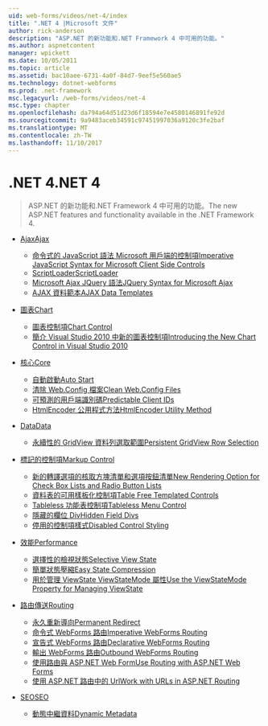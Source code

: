 ```yaml
---
uid: web-forms/videos/net-4/index
title: ".NET 4 |Microsoft 文件"
author: rick-anderson
description: "ASP.NET 的新功能和.NET Framework 4 中可用的功能。"
ms.author: aspnetcontent
manager: wpickett
ms.date: 10/05/2011
ms.topic: article
ms.assetid: bac10aee-6731-4a0f-84d7-9eef5e560ae5
ms.technology: dotnet-webforms
ms.prod: .net-framework
msc.legacyurl: /web-forms/videos/net-4
msc.type: chapter
ms.openlocfilehash: da794a64d51d23d6f18594e7e4580146891fe92d
ms.sourcegitcommit: 9a9483aceb34591c97451997036a9120c3fe2baf
ms.translationtype: MT
ms.contentlocale: zh-TW
ms.lasthandoff: 11/10/2017
---
```

<a name="net-4"></a><span data-ttu-id="d605f-103">.NET 4</span><span class="sxs-lookup"><span data-stu-id="d605f-103">.NET 4</span></span>
====================
> <span data-ttu-id="d605f-104">ASP.NET 的新功能和.NET Framework 4 中可用的功能。</span><span class="sxs-lookup"><span data-stu-id="d605f-104">The new ASP.NET features and functionality available in the .NET Framework 4.</span></span>


- [<span data-ttu-id="d605f-105">Ajax</span><span class="sxs-lookup"><span data-stu-id="d605f-105">Ajax</span></span>](ajax/index.md)

    - [<span data-ttu-id="d605f-106">命令式的 JavaScript 語法 Microsoft 用戶端的控制項</span><span class="sxs-lookup"><span data-stu-id="d605f-106">Imperative JavaScript Syntax for Microsoft Client Side Controls</span></span>](ajax/aspnet-4-quick-hit-imperative-javascript-syntax-for-microsoft-client-side-controls.md)
    - [<span data-ttu-id="d605f-107">ScriptLoader</span><span class="sxs-lookup"><span data-stu-id="d605f-107">ScriptLoader</span></span>](ajax/aspnet-4-quick-hit-the-scriptloader.md)
    - [<span data-ttu-id="d605f-108">Microsoft Ajax JQuery 語法</span><span class="sxs-lookup"><span data-stu-id="d605f-108">JQuery Syntax for Microsoft Ajax</span></span>](ajax/aspnet-4-quick-hit-jquery-syntax-for-microsoft-ajax.md)
    - [<span data-ttu-id="d605f-109">AJAX 資料範本</span><span class="sxs-lookup"><span data-stu-id="d605f-109">AJAX Data Templates</span></span>](ajax/aspnet-4-quick-hit-ajax-data-templates.md)
- [<span data-ttu-id="d605f-110">圖表</span><span class="sxs-lookup"><span data-stu-id="d605f-110">Chart</span></span>](chart/index.md)

    - [<span data-ttu-id="d605f-111">圖表控制項</span><span class="sxs-lookup"><span data-stu-id="d605f-111">Chart Control</span></span>](chart/aspnet-4-quick-hit-chart-control.md)
    - [<span data-ttu-id="d605f-112">簡介 Visual Studio 2010 中新的圖表控制項</span><span class="sxs-lookup"><span data-stu-id="d605f-112">Introducing the New Chart Control in Visual Studio 2010</span></span>](chart/aspnet-4-how-do-i-introducing-the-new-chart-control-in-visual-studio-2010.md)
- [<span data-ttu-id="d605f-113">核心</span><span class="sxs-lookup"><span data-stu-id="d605f-113">Core</span></span>](core/index.md)

    - [<span data-ttu-id="d605f-114">自動啟動</span><span class="sxs-lookup"><span data-stu-id="d605f-114">Auto Start</span></span>](core/aspnet-4-quick-hit-auto-start.md)
    - [<span data-ttu-id="d605f-115">清除 Web.Config 檔案</span><span class="sxs-lookup"><span data-stu-id="d605f-115">Clean Web.Config Files</span></span>](core/aspnet-4-quick-hit-clean-webconfig-files.md)
    - [<span data-ttu-id="d605f-116">可預測的用戶端識別碼</span><span class="sxs-lookup"><span data-stu-id="d605f-116">Predictable Client IDs</span></span>](core/aspnet-4-quick-hit-predictable-client-ids.md)
    - [<span data-ttu-id="d605f-117">HtmlEncoder 公用程式方法</span><span class="sxs-lookup"><span data-stu-id="d605f-117">HtmlEncoder Utility Method</span></span>](core/aspnet-4-quick-hit-the-htmlencoder-utility-method.md)
- [<span data-ttu-id="d605f-118">Data</span><span class="sxs-lookup"><span data-stu-id="d605f-118">Data</span></span>](data/index.md)

    - [<span data-ttu-id="d605f-119">永續性的 GridView 資料列選取範圍</span><span class="sxs-lookup"><span data-stu-id="d605f-119">Persistent GridView Row Selection</span></span>](data/aspnet-4-quick-hit-persistent-gridview-row-selection.md)
- [<span data-ttu-id="d605f-120">標記的控制項</span><span class="sxs-lookup"><span data-stu-id="d605f-120">Markup Control</span></span>](markup-control/index.md)

    - [<span data-ttu-id="d605f-121">新的轉譯選項的核取方塊清單和選項按鈕清單</span><span class="sxs-lookup"><span data-stu-id="d605f-121">New Rendering Option for Check Box Lists and Radio Button Lists</span></span>](markup-control/aspnet-4-quick-hit-new-rendering-option-for-check-box-lists-and-radio-button-lists.md)
    - [<span data-ttu-id="d605f-122">資料表的可用樣板化控制項</span><span class="sxs-lookup"><span data-stu-id="d605f-122">Table Free Templated Controls</span></span>](markup-control/aspnet-4-quick-hit-table-free-templated-controls.md)
    - [<span data-ttu-id="d605f-123">Tableless 功能表控制項</span><span class="sxs-lookup"><span data-stu-id="d605f-123">Tableless Menu Control</span></span>](markup-control/aspnet-4-quick-hit-tableless-menu-control.md)
    - [<span data-ttu-id="d605f-124">隱藏的欄位 Div</span><span class="sxs-lookup"><span data-stu-id="d605f-124">Hidden Field Divs</span></span>](markup-control/aspnet-4-quick-hit-hidden-field-divs.md)
    - [<span data-ttu-id="d605f-125">停用的控制項樣式</span><span class="sxs-lookup"><span data-stu-id="d605f-125">Disabled Control Styling</span></span>](markup-control/aspnet-4-quick-hit-disabled-control-styling.md)
- [<span data-ttu-id="d605f-126">效能</span><span class="sxs-lookup"><span data-stu-id="d605f-126">Performance</span></span>](performance/index.md)

    - [<span data-ttu-id="d605f-127">選擇性的檢視狀態</span><span class="sxs-lookup"><span data-stu-id="d605f-127">Selective View State</span></span>](performance/aspnet-4-quick-hit-selective-view-state.md)
    - [<span data-ttu-id="d605f-128">簡單狀態壓縮</span><span class="sxs-lookup"><span data-stu-id="d605f-128">Easy State Compression</span></span>](performance/aspnet-4-quick-hit-easy-state-compression.md)
    - [<span data-ttu-id="d605f-129">用於管理 ViewState ViewStateMode 屬性</span><span class="sxs-lookup"><span data-stu-id="d605f-129">Use the ViewStateMode Property for Managing ViewState</span></span>](performance/how-do-i-use-the-viewstatemode-property-for-managing-viewstate.md)
- [<span data-ttu-id="d605f-130">路由傳送</span><span class="sxs-lookup"><span data-stu-id="d605f-130">Routing</span></span>](routing/index.md)

    - [<span data-ttu-id="d605f-131">永久重新導向</span><span class="sxs-lookup"><span data-stu-id="d605f-131">Permanent Redirect</span></span>](routing/aspnet-4-quick-hit-permanent-redirect.md)
    - [<span data-ttu-id="d605f-132">命令式 WebForms 路由</span><span class="sxs-lookup"><span data-stu-id="d605f-132">Imperative WebForms Routing</span></span>](routing/aspnet-4-quick-hit-imperative-webforms-routing.md)
    - [<span data-ttu-id="d605f-133">宣告式 WebForms 路由</span><span class="sxs-lookup"><span data-stu-id="d605f-133">Declarative WebForms Routing</span></span>](routing/aspnet-4-quick-hit-declarative-webforms-routing.md)
    - [<span data-ttu-id="d605f-134">輸出 WebForms 路由</span><span class="sxs-lookup"><span data-stu-id="d605f-134">Outbound WebForms Routing</span></span>](routing/aspnet-4-quick-hit-outbound-webforms-routing.md)
    - [<span data-ttu-id="d605f-135">使用路由與 ASP.NET Web Form</span><span class="sxs-lookup"><span data-stu-id="d605f-135">Use Routing with ASP.NET Web Forms</span></span>](routing/how-do-i-use-routing-with-aspnet-web-forms.md)
    - [<span data-ttu-id="d605f-136">使用 ASP.NET 路由中的 Url</span><span class="sxs-lookup"><span data-stu-id="d605f-136">Work with URLs in ASP.NET Routing</span></span>](routing/how-do-i-work-with-urls-in-aspnet-routing.md)
- [<span data-ttu-id="d605f-137">SEO</span><span class="sxs-lookup"><span data-stu-id="d605f-137">SEO</span></span>](seo/index.md)

    - [<span data-ttu-id="d605f-138">動態中繼資料</span><span class="sxs-lookup"><span data-stu-id="d605f-138">Dynamic Metadata</span></span>](seo/aspnet-4-quick-hit-dynamic-metadata.md)
